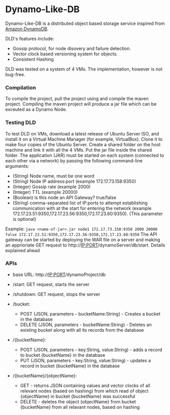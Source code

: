 # Dynamo-Like-DB

Dynamo-Like-DB is a distributed object based storage service inspired from [Amazon DynamoDB](https://www.allthingsdistributed.com/files/amazon-dynamo-sosp2007.pdf). 

DLD's features include:
* Gossip protocol, for node disovery and failure detection.
* Vector clock based versioning system for objects.
* Consistent Hashing 

DLD was tested on a system of 4 VMs. The implementation, however is not bug-free.

### Compilation
To compile the project, pull the project using and compile the maven project. Compiling the maven project will produce a jar file which can be exceuted as a Dynamo Node.

### Testing DLD
To test DLD on VMs, download a latest release of Ubuntu Server ISO, and install it on a Virtual Machine Manager (for example, VirtualBox). Clone it to make four copies of the Ubuntu Server. Create a shared folder on the host machine and link it with all the 4 VMs. Put the jar file inside the shared folder. The application (JAR) must be started on each system (connected to each other via a network) by passing the following command-line arguments:
 * (String) Node name, must be one word
 * (String) Node IP address:port (example 172.17.73.158:9350)
 * (Integer) Gossip rate (example 2000)
 * (Integer) TTL (example 20000)
 * (Boolean) is this node an API Gateway? true/false
 * (String) comma-separated list of IP:ports to attempt establishing communication with at the start for entering the network (example 172.17.23.51:9350,172.17.23.56:9350,172.17.23.60:9350). {This parameter is optional}

Example: `java <name-of-jar>.jar node1 172.17.73.158:9350 2000 20000 false 172.17.23.51:9350,172.17.23.56:9350,172.17.23.60:9350`
 The API gateway can be started by deploying the WAR file on a server and making an apprioriate GET request to http://<IP:PORT>/dynamoServer/db/start. Details explained ahead

 ### APIs

 - base URL: http://<IP:PORT>/dynamoProject/db

 - /start: GET request, starts the server
 - /shutdown: GET request, stops the server
 - /bucket:
    * POST (JSON, parameters - bucketName:String) - Creates a bucket in the database
    * DELETE (JSON, parameters - bucketName:String) - Deletes an existing bucket along with all its records from the database

 - /{bucketName}:
    * POST (JSON, parameters - key:String, value:String) - adds a record to bucket {bucketName} in the database
    * PUT (JSON, parameters - key:String, value:String) - updates a record in bucket {bucketName} in the database

 - /{bucketName}/{objectName}:
    * GET - returns JSON containing values and vector clocks of all relevant nodes (based on hashing) from which read of object {objectName} in bucket {bucketName} was successful
    * DELETE - deletes the object {objectName} from bucket {bucketName} from all relavant nodes, based on hashing
